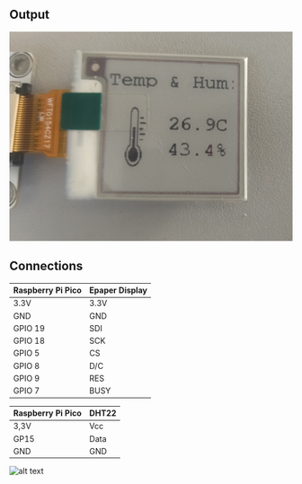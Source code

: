 ## Output
![](https://github.com/DochevM/Raspberry-Pi-Pico/blob/main/Documents/152x152-E-paper-display.jpg)
## Connections

| Raspberry Pi Pico | Epaper Display |
| ----------------- | -------------- |
| 3.3V              | 3.3V           |
| GND               | GND            |
| GPIO 19           | SDI            |
| GPIO 18           | SCK            |
| GPIO 5            | CS             |
| GPIO 8            | D/C            |
| GPIO 9            | RES            |
| GPIO 7            | BUSY           |


| Raspberry Pi Pico  |       DHT22        |
| ------------------ | ------------------ |
| 3,3V               | Vcc                |
| GP15               | Data               |
| GND                | GND                |

![alt text](https://www.raspberrypi.com/documentation/microcontrollers/images/picow-pinout.svg)
